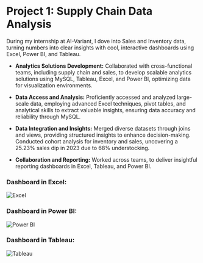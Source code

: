 # Project 1: Supply Chain Data Analysis

During my internship at AI-Variant, I dove into Sales and Inventory data, turning numbers into clear insights with cool, interactive dashboards using Excel, Power BI, and Tableau.

* **Analytics Solutions Development:** Collaborated with cross-functional teams, including supply chain and
sales, to develop scalable analytics solutions using MySQL, Tableau, Excel, and Power BI, optimizing data for
visualization environments.

* **Data Access and Analysis:** Proficiently accessed and analyzed large-scale data, employing advanced Excel
techniques, pivot tables, and analytical skills to extract valuable insights, ensuring data accuracy and
reliability through MySQL.

* **Data Integration and Insights:** Merged diverse datasets through joins and views, providing structured
insights to enhance decision-making. Conducted cohort analysis for inventory and sales, uncovering a 25.23%
sales dip in 2023 due to 68% understocking.

* **Collaboration and Reporting:** Worked across teams, to deliver insightful reporting dashboards in Excel,
Tableau, and Power BI.


### Dashboard in Excel:
![Excel](https://github.com/Noel-Veron/Noels-Protfolio/assets/145271494/38925ff1-5137-480b-a124-621dd8ddfd2a)

### Dashboard in Power BI:
![Power BI](https://github.com/Noel-Veron/Noels-Protfolio/assets/145271494/dec28f3f-b31e-432c-bc1f-f2e2f0086703)

### Dashboard in Tableau:
![Tableau](https://github.com/Noel-Veron/Noels-Protfolio/assets/145271494/517b3afe-7b0b-4232-b419-c6b1538fa3ea)
